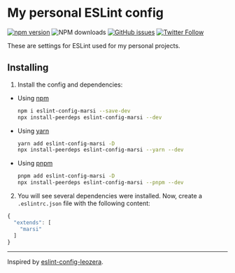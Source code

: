 # My personal ESLint config

[![npm version](https://badge.fury.io/js/eslint-config-marsi.svg)](https://badge.fury.io/js/eslint-config-marsi) ![NPM downloads](https://img.shields.io/npm/dm/eslint-config-marsi) [![GitHub issues](https://img.shields.io/github/issues/marsidev/eslint-config-marsi)](https://github.com/marsidev/eslint-config-marsi/issues) [![Twitter Follow](https://img.shields.io/twitter/follow/marsigliacr?label=Follow%20on%20Twitter)](https://twitter.com/marsigliacr/)

These are settings for ESLint used for my personal projects.

## Installing

1. Install the config and dependencies:

  - Using [npm](https://www.npmjs.com)
    ```bash
    npm i eslint-config-marsi --save-dev
    npx install-peerdeps eslint-config-marsi --dev
    ```

  - Using [yarn](https://yarnpkg.com)
    ```bash
    yarn add eslint-config-marsi -D
    npx install-peerdeps eslint-config-marsi --yarn --dev
    ```

  - Using [pnpm](https://pnpm.io)
    ```bash
    pnpm add eslint-config-marsi -D
    npx install-peerdeps eslint-config-marsi --pnpm --dev
    ```

2. You will see several dependencies were installed. Now, create a `.eslintrc.json` file with the following content:

```js
{
  "extends": [
    "marsi"
  ]
}
```

---

Inspired by [eslint-config-leozera](https://github.com/leonardofaria/eslint-config-leozera).
